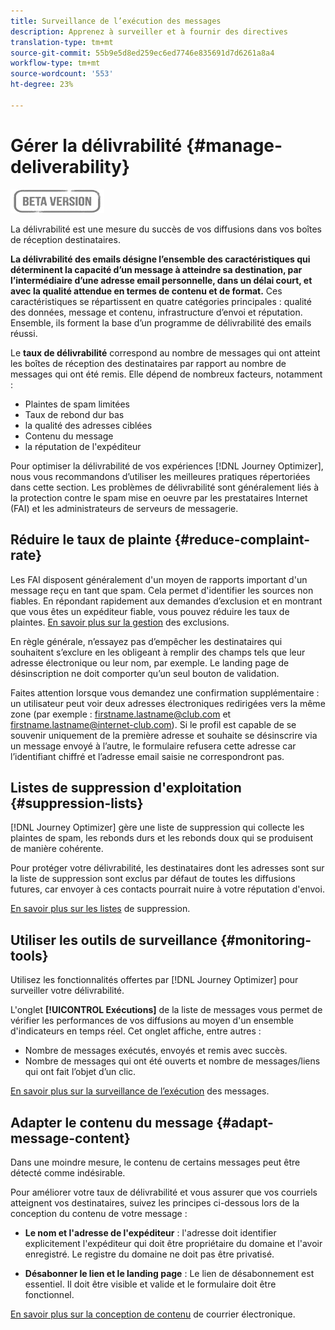 ```yaml
---
title: Surveillance de l’exécution des messages
description: Apprenez à surveiller et à fournir des directives
translation-type: tm+mt
source-git-commit: 55b9e5d8ed259ec6ed7746e835691d7d6261a8a4
workflow-type: tm+mt
source-wordcount: '553'
ht-degree: 23%

---
```


# Gérer la délivrabilité {#manage-deliverability}

![](assets/do-not-localize/badge.png)

La délivrabilité est une mesure du succès de vos diffusions dans vos boîtes de réception destinataires.

**La délivrabilité des emails désigne l’ensemble des caractéristiques qui déterminent la capacité d’un message à atteindre sa destination, par l’intermédiaire d’une adresse email personnelle, dans un délai court, et avec la qualité attendue en termes de contenu et de format.** Ces caractéristiques se répartissent en quatre catégories principales : qualité des données, message et contenu, infrastructure d’envoi et réputation. Ensemble, ils forment la base d’un programme de délivrabilité des emails réussi.

Le **taux de délivrabilité** correspond au nombre de messages qui ont atteint les boîtes de réception des destinataires par rapport au nombre de messages qui ont été remis. Elle dépend de nombreux facteurs, notamment :

* Plaintes de spam limitées
* Taux de rebond dur bas
* la qualité des adresses ciblées
* Contenu du message
* la réputation de l&#39;expéditeur

Pour optimiser la délivrabilité de vos expériences [!DNL Journey Optimizer], nous vous recommandons d’utiliser les meilleures pratiques répertoriées dans cette section. Les problèmes de délivrabilité sont généralement liés à la protection contre le spam mise en oeuvre par les prestataires Internet (FAI) et les administrateurs de serveurs de messagerie.

## Réduire le taux de plainte {#reduce-complaint-rate}

Les FAI disposent généralement d&#39;un moyen de rapports important d&#39;un message reçu en tant que spam. Cela permet d&#39;identifier les sources non fiables. En répondant rapidement aux demandes d’exclusion et en montrant que vous êtes un expéditeur fiable, vous pouvez réduire les taux de plaintes. [En savoir plus sur la gestion](consent.md#opt-out-management) des exclusions.

En règle générale, n’essayez pas d’empêcher les destinataires qui souhaitent s’exclure en les obligeant à remplir des champs tels que leur adresse électronique ou leur nom, par exemple. Le landing page de désinscription ne doit comporter qu’un seul bouton de validation.

Faites attention lorsque vous demandez une confirmation supplémentaire : un utilisateur peut voir deux adresses électroniques redirigées vers la même zone (par exemple : firstname.lastname@club.com et firstname.lastname@internet-club.com). Si le profil est capable de se souvenir uniquement de la première adresse et souhaite se désinscrire via un message envoyé à l’autre, le formulaire refusera cette adresse car l’identifiant chiffré et l’adresse email saisie ne correspondront pas.

## Listes de suppression d&#39;exploitation {#suppression-lists}

[!DNL Journey Optimizer] gère une liste de suppression qui collecte les plaintes de spam, les rebonds durs et les rebonds doux qui se produisent de manière cohérente.

Pour protéger votre délivrabilité, les destinataires dont les adresses sont sur la liste de suppression sont exclus par défaut de toutes les diffusions futures, car envoyer à ces contacts pourrait nuire à votre réputation d&#39;envoi.

[En savoir plus sur les listes](suppression-lists.md) de suppression.

## Utiliser les outils de surveillance {#monitoring-tools}

Utilisez les fonctionnalités offertes par [!DNL Journey Optimizer] pour surveiller votre délivrabilité.

L&#39;onglet **[!UICONTROL Exécutions]** de la liste de messages vous permet de vérifier les performances de vos diffusions au moyen d&#39;un ensemble d&#39;indicateurs en temps réel. Cet onglet affiche, entre autres :
* Nombre de messages exécutés, envoyés et remis avec succès.
* Nombre de messages qui ont été ouverts et nombre de messages/liens qui ont fait l’objet d’un clic.

[En savoir plus sur la surveillance de l’exécution](message-monitoring.md) des messages.

## Adapter le contenu du message {#adapt-message-content}

Dans une moindre mesure, le contenu de certains messages peut être détecté comme indésirable.

<!--The use of certain words or of exclamation points in the subject line and within the messages can be read as signs of spam.

Spammers are also known to replace text with images to stop offending text from being analyzed automatically by anti-spam filters. In response to this, a message (in HTML format) with a high proportion of images, or images as attachments, may end up being blocked.-->

Pour améliorer votre taux de délivrabilité et vous assurer que vos courriels atteignent vos destinataires, suivez les principes ci-dessous lors de la conception du contenu de votre message :

* **Le nom et l&#39;adresse de l&#39;expéditeur** : l&#39;adresse doit identifier explicitement l&#39;expéditeur qui doit être propriétaire du domaine et l&#39;avoir enregistré. Le registre du domaine ne doit pas être privatisé.

<!--* **Subject**: Avoid excessive capitalization and punctuation, and words that are frequently used by spammers ("Win", "Free", etc.).
* **Personalize your email**: Personalizing the email increases the chances of your message being opened.
* **Images and text**: Respect a decent text/image ratio (for example 60% text and 40% images).-->
* **Désabonner le lien et le landing page** : Le lien de désabonnement est essentiel. Il doit être visible et valide et le formulaire doit être fonctionnel.

<!--**Use tools** offered by Journey Optimizer to optimize the content of your email (delivery analysis, anti-spam analysis).-->

[En savoir plus sur la conception de contenu](design-emails.md) de courrier électronique.
